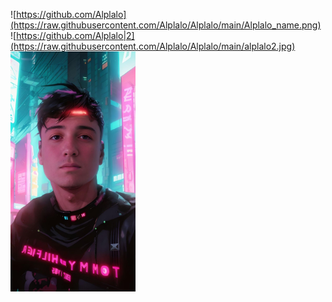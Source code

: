 ![https://github.com/Alplalo](https://raw.githubusercontent.com/Alplalo/Alplalo/main/Alplalo_name.png)
![https://github.com/Alplalo|2](https://raw.githubusercontent.com/Alplalo/Alplalo/main/alplalo2.jpg)
<img src="alplalo2.jpg" alt="alplalo2" width="200"/>



<!--
**Alplalo/Alplalo** is a ✨ _special_ ✨ repository because its `README.md` (this file) appears on your GitHub profile.

Here are some ideas to get you started:

- 🔭 I’m currently working on ...
- 🌱 I’m currently learning ...
- 👯 I’m looking to collaborate on ...
- 🤔 I’m looking for help with ...
- 💬 Ask me about ...
- 📫 How to reach me: ...
- 😄 Pronouns: ...
- ⚡ Fun fact: ...
-->
